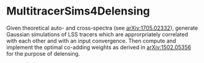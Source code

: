 # MultitracerSims4Delensing
Given theoretical auto- and cross-spectra (see [arXiv:1705.02332](https://arxiv.org/abs/1705.02332)), generate Gaussian simulations of LSS tracers which are approrpriately correlated with each other and with an input convergence. Then compute and implement the optimal co-adding weights as derived in [arXiv:1502.05356](https://arxiv.org/abs/1502.05356)
 for the purpose of delensing.

